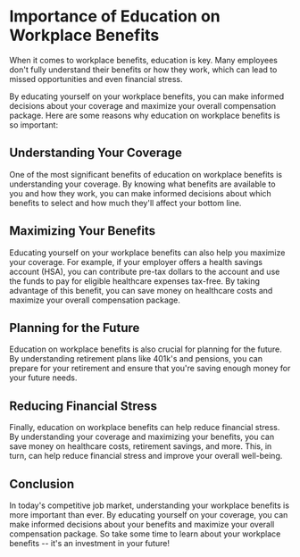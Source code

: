 # Importance of Education on Workplace Benefits

When it comes to workplace benefits, education is key. Many employees don't fully understand their benefits or how they work, which can lead to missed opportunities and even financial stress.

By educating yourself on your workplace benefits, you can make informed decisions about your coverage and maximize your overall compensation package. Here are some reasons why education on workplace benefits is so important:

Understanding Your Coverage
---------------------------

One of the most significant benefits of education on workplace benefits is understanding your coverage. By knowing what benefits are available to you and how they work, you can make informed decisions about which benefits to select and how much they'll affect your bottom line.

Maximizing Your Benefits
------------------------

Educating yourself on your workplace benefits can also help you maximize your coverage. For example, if your employer offers a health savings account (HSA), you can contribute pre-tax dollars to the account and use the funds to pay for eligible healthcare expenses tax-free. By taking advantage of this benefit, you can save money on healthcare costs and maximize your overall compensation package.

Planning for the Future
-----------------------

Education on workplace benefits is also crucial for planning for the future. By understanding retirement plans like 401k's and pensions, you can prepare for your retirement and ensure that you're saving enough money for your future needs.

Reducing Financial Stress
-------------------------

Finally, education on workplace benefits can help reduce financial stress. By understanding your coverage and maximizing your benefits, you can save money on healthcare costs, retirement savings, and more. This, in turn, can help reduce financial stress and improve your overall well-being.

Conclusion
----------

In today's competitive job market, understanding your workplace benefits is more important than ever. By educating yourself on your coverage, you can make informed decisions about your benefits and maximize your overall compensation package. So take some time to learn about your workplace benefits -- it's an investment in your future!
